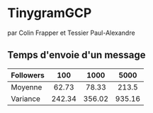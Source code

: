 # TinygramGCP
par Colin Frapper et Tessier Paul-Alexandre

## Temps d'envoie d'un message 

| Followers     |     100         |     1000       |  5000          |
| :------------ | :-------------: | :------------: | :------------: |
| Moyenne       |     62.73       |        78.33   |         213.5  |
| Variance      |     242.34      |         356.02 |      935.16    |
